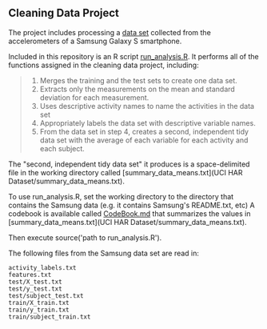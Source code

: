 ## Cleaning Data Project
The project includes processing a [data set](https://d396qusza40orc.cloudfront.net/getdata%2Fprojectfiles%2FUCI%20HAR%20Dataset.zip) collected from the accelerometers of a Samsung Galaxy S smartphone.

Included in this repository is an R script [run_analysis.R](run_analysis.R). It performs all of the functions assigned in the cleaning data project, including:

> 1. Merges the training and the test sets to create one data set.
> 2. Extracts only the measurements on the mean and standard deviation for each measurement. 
> 3. Uses descriptive activity names to name the activities in the data set
> 4. Appropriately labels the data set with descriptive variable names. 
> 5. From the data set in step 4, creates a second, independent tidy data set with the average of each variable for each activity and each subject.

The "second, independent tidy data set" it produces is a space-delimited file in the working directory called [summary_data_means.txt](UCI HAR Dataset/summary_data_means.txt). 

To use run_analysis.R, set the working directory to the directory that contains the Samsung data (e.g. it contains Samsung's README.txt, etc) A codebook is available called [CodeBook.md](CodeBook.md) that summarizes the values in [summary_data_means.txt](UCI HAR Dataset/summary_data_means.txt). 

Then execute source('path to run_analysis.R'). 

The following files from the Samsung data set are read in: 
```
activity_labels.txt
features.txt
test/X_test.txt
test/y_test.txt
test/subject_test.txt
train/X_train.txt
train/y_train.txt
train/subject_train.txt
```